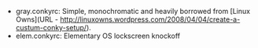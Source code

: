 * gray.conkyrc: Simple, monochromatic and heavily borrowed from [Linux Owns](URL - http://linuxowns.wordpress.com/2008/04/04/create-a-custum-conky-setup/).
* elem.conkyrc: Elementary OS lockscreen knockoff